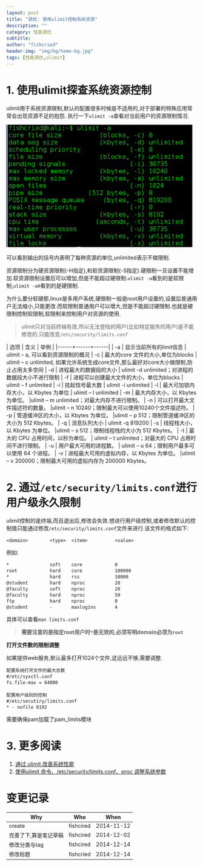 ```yaml
---
layout: post
title: "调优: 使用ulimit控制系统资源"
description: ""
category: 性能调优
subtitle:
author: "fishcried"
header-img: "img/bg/home-bg.jpg"
tags: [性能调优,ulimit]
---
```


# 1. 使用ulimit探查系统资源控制

ulimit用于系统资源限制,默认的配置很多时候是不适用的,对于部署的特殊应用常常会出现资源不足的抱怨. 执行一下`ulimit -a`查看对当前用户的资源限制情况.

![ulimit效果图](/img/ulimit.png)

可以看到输出的括号内表明了每种资源的单位,unlimited表示不做限制.

资源限制分为硬资源限制(-H指定),和软资源限制(-S指定).硬限制一旦设置不能增加.软资源限制设置后可以增加,但是不能超过硬限制.`ulimit -a`看到的是软限制,`ulimit -aH`看到的是硬限制.

为什么要分软硬那,linux是多用户系统,硬限制一般是root用户设置的,设置后普通用户无法缩小,只能更改.而软限制普通用户可以增大,但是不能超过硬限制.也就是硬限制控制软限制,软限制来控制用户对资源的使用.

> ulimit只对当前终端有效,所以无法登陆的用户(比如特定服务的用户)是不能修改的.只能改变`/etc/security/limits.conf`


| 选项 | 含义 | 举例 |
|------+------+------|
| -a | 显示当前所有的limit信息                 |  ulimit – a, 可以看到资源限制的概况
| -c | 最大的core 文件的大小,单位为blocks |  ulimit – c unlimited,  如果允许系统生成core文件,那么最好对core大小做限制,防止占用太多空间
| -d | 进程最大的数据段的大小 | ulimit -d unlimited；对进程的数据段大小不进行限制
| -f | 进程可以创建最大文件的大小，单位为blocks |  ulimit – f unlimited
| -i | 挂起信号最大数 | ulimit -i unlimited
| -l | 最大可加锁内存大小，以 Kbytes 为单位     | ulimit – l unlimited
| -m | 最大内存大小，以 Kbytes 为单位。           |ulimit – m unlimited；对最大内存不进行限制。
| -n | 可以打开最大文件描述符的数量。             |ulimit – n 10240；限制最大可以使用10240个文件描述符。
| -p | 管道缓冲区的大小，以 Kbytes 为单位。       |ulimit – p 512；限制管道缓冲区的大小为 512 Kbytes。
| -q | 消息队列大小                               | ulimit -q 819200
| -s | 线程栈大小，以 Kbytes 为单位。             |ulimit – s 512；限制线程栈的大小为 512 Kbytes。
| -t | 最大的 CPU 占用时间，以秒为单位。          | ulimit – t unlimited；对最大的 CPU 占用时间不进行限制。
| -u | 用户最大可用的进程数。                     | ulimit – u 64；限制用户最多可以使用 64 个进程。
| -v | 进程最大可用的虚拟内存，以 Kbytes 为单位。 |ulimit – v 200000；限制最大可用的虚拟内存为 200000 Kbytes。 

# 2. 通过`/etc/security/limits.conf`进行用户级永久限制

ulimit控制的是终端,而且退出后,修改会失效.想进行用户级控制,或者修改默认的控制值只能通过修改`/etc/security/limits.conf`文件来进行.该文件的格式如下:

    <domain>        <type>  <item>          <value>

例如:

    *               soft    core            0
    root            hard    core            100000
    *               hard    rss             10000
    @student        hard    nproc           20
    @faculty        soft    nproc           20
    @faculty        hard    nproc           50
    ftp             hard    nproc           0
    @student        -       maxlogins       4

具体可以查看`man limits.conf`

> **需要注意的是指定root用户时`*`是无效的,必须写明domain必须为`root`**

**打开文件数的限制调整**

如果提供web服务,默认最多打开1024个文件,这远远不够,需要调整.

    配置系统打开文件的最大总数
    #/etc/sysctl.conf
    fs.file-max = 64000

    配置用户级别的控制
    #/etc/secutiry/limits.conf
    * - nofile 8192

需要确保pam加载了pam_limits模块

# 3. 更多阅读

1. [通过 ulimit 改善系统性能](https://www.ibm.com/developerworks/cn/linux/l-cn-ulimit/)
2. [使用ulimit 命令、/etc/security/limits.conf、proc 调整系统参数](http://www.jianshu.com/p/23ee9db2a620)

# 变更记录

|Why | Who | When |
|----|-----|------|
|create|fishcired|2014-11-12|
|完善了下,算是笔记草稿|fishcired|2014-12-02 |
|修改分类与tag|fishcired | 2014-12-14 |
|修改标题 | fishcried | 2014-12-14 |
